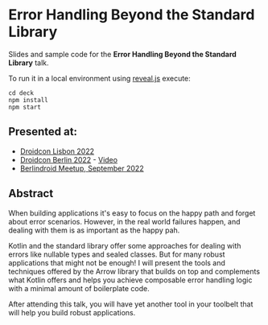 # Error Handling Beyond the Standard Library

Slides and sample code for the **Error Handling Beyond the Standard Library** talk.

To run it in a local environment using [reveal.js](https://github.com/hakimel/reveal.js/) execute:

```
cd deck
npm install
npm start
```

## Presented at:

- [Droidcon Lisbon 2022][dclx]
- [Droidcon Berlin 2022][dcbln] - [Video][dcbln-video]
- [Berlindroid Meetup, September 2022][berlindroid]

## Abstract

When building applications it's easy to focus on the happy path and forget about error scenarios. However, in the real world failures happen, and dealing with them is as important as the happy pah.

Kotlin and the standard library offer some approaches for dealing with errors like nullable types and sealed classes. But for many robust applications that might not be enough! I will present the tools and techniques offered by the Arrow library that builds on top and complements what Kotlin offers and helps you achieve composable error handling logic with a minimal amount of boilerplate code.

After attending this talk, you will have yet another tool in your toolbelt that will help you build robust applications.

[dclx]: https://www.lisbon.droidcon.com/session/error-handling-beyond-the-standard-library
[dcbln]: https://berlin.droidcon.com/stojan-anastasov/
[dcbln-video]: https://www.droidcon.com/2022/08/02/error-handling-beyond-the-standard-library/
[berlindroid]: https://www.meetup.com/berlindroid/events/nxklwsydcmblc/
